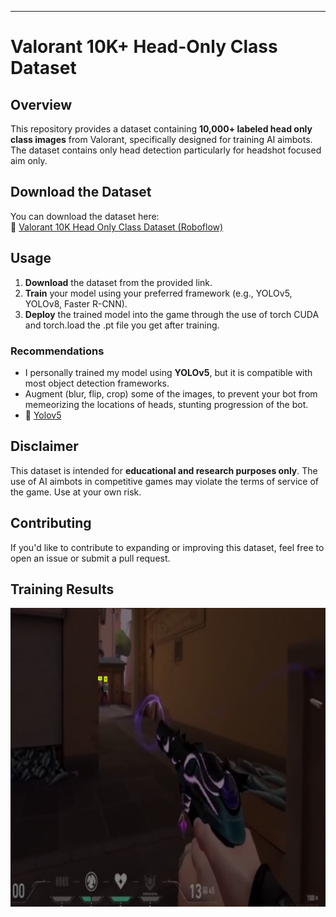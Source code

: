 ---

# Valorant 10K+ Head-Only Class Dataset  

## Overview  
This repository provides a dataset containing **10,000+ labeled head only class images** from Valorant, specifically designed for training AI aimbots. The dataset contains only head detection particularly for headshot focused aim only.   

## Download the Dataset  
You can download the dataset here:  
🔗 [Valorant 10K Head Only Class Dataset (Roboflow)](https://universe.roboflow.com/kuenec/valorant-10k-head-only-class-aimbot-ukzjf)  

## Usage  
1. **Download** the dataset from the provided link.  
2. **Train** your model using your preferred framework (e.g., YOLOv5, YOLOv8, Faster R-CNN).  
3. **Deploy** the trained model into the game through the use of torch CUDA and torch.load the .pt file you get after training.  

### Recommendations  
- I personally trained my model using **YOLOv5**, but it is compatible with most object detection frameworks.
- Augment (blur, flip, crop) some of the images, to prevent your bot from memeorizing the locations of heads, stunting progression of the bot.
- 🔗 [Yolov5](https://github.com/ultralytics/yolov5)

## Disclaimer  
This dataset is intended for **educational and research purposes only**. The use of AI aimbots in competitive games may violate the terms of service of the game. Use at your own risk.  

## Contributing  
If you'd like to contribute to expanding or improving this dataset, feel free to open an issue or submit a pull request.  

## Training Results  
<img src="https://github.com/Kuenec/Valorant-Aimbot-Dataset/blob/main/Screenshot%202025-04-20%20191045.png" alt="YOLOv5 Training" width="600"/> 

